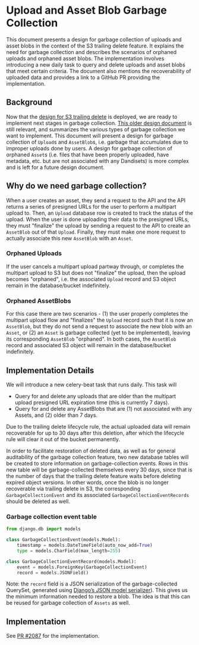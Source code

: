 # Upload and Asset Blob Garbage Collection

This document presents a design for garbage collection of uploads and asset blobs in the context of the S3 trailing delete feature. It explains the need for garbage collection and describes the scenarios of orphaned uploads and orphaned asset blobs. The implementation involves introducing a new daily task to query and delete uploads and asset blobs that meet certain criteria. The document also mentions the recoverability of uploaded data and provides a link to a GitHub PR providing the implementation.

## Background

Now that the [design for S3 trailing delete](https://github.com/dandi/dandi-archive/blob/master/doc/design/s3-trailing-delete.md) is deployed, we are ready to implement next stages in garbage collection. [This older design document](https://github.com/dandi/dandi-archive/blob/master/doc/design/garbage-collection-1.md#uploads) is still relevant, and summarizes the various types of garbage collection we want to implement. This document will present a design for garbage collection of `Upload`s and `AssetBlob`s, i.e. garbage that accumulates due to improper uploads done by users. A design for garbage collection of orphaned `Asset`s (i.e. files that have been properly uploaded, have metadata, etc. but are not associated with any Dandisets) is more complex and is left for a future design document.

## Why do we need garbage collection?

When a user creates an asset, they send a request to the API and the API returns a series of presigned URLs for the user to perform a multipart upload to. Then, an `Upload` database row is created to track the status of the upload. When the user is done uploading their data to the presigned URLs, they must "finalize" the upload by sending a request to the API to create an `AssetBlob` out of that `Upload`. Finally, they must make one more request to actually associate this new `AssetBlob` with an `Asset`.

### Orphaned Uploads

If the user cancels a multipart upload partway through, or completes the multipart upload to S3 but does not "finalize" the upload, then the upload becomes "orphaned", i.e. the associated `Upload` record and S3 object remain in the database/bucket indefinitely.

### Orphaned AssetBlobs

For this case there are two scenarios - (1)  the user properly completes the multipart upload flow and "finalizes" the `Upload` record such that it is now an `AssetBlob`, but they do not send a request to associate the new blob with an `Asset`, or (2) an `Asset` is garbage collected (yet to be implemented), leaving its corresponding `AssetBlob` "orphaned". In both cases, the `AssetBlob` record and associated S3 object will remain in the database/bucket indefinitely.

## Implementation Details

We will introduce a new celery-beat task that runs daily. This task will

- Query for and delete any uploads that are older than the multipart upload presigned URL expiration time (this is currently 7 days).
- Query for and delete any AssetBlobs that are (1) not associated with any Assets, and (2) older than 7 days.

Due to the trailing delete lifecycle rule, the actual uploaded data will remain recoverable for up to 30 days after this deletion, after which the lifecycle rule will clear it out of the bucket permanently.

In order to facilitate restoration of deleted data, as well as for general auditability of the garbage collection feature, two new database tables will be created to store information on garbage-collection events. Rows in this new table will be garbage-collected themselves every 30 days, since that is the number of days that the trailing delete feature waits before deleting expired object versions. In other words, once the blob is no longer recoverable via trailing delete in S3, the corresponding `GarbageCollectionEvent` and its associated `GarbageCollectionEventRecords` should be deleted as well.

### Garbage collection event table

```python
from django.db import models

class GarbageCollectionEvent(models.Model):
    timestamp = models.DateTimeField(auto_now_add=True)
    type = models.CharField(max_length=255)

class GarbageCollectionEventRecord(models.Model):
    event = models.ForeignKey(GarbageCollectionEvent)
    record = models.JSONField()
```

Note: the `record` field is a JSON serialization of the garbage-collected QuerySet, generated using [Django’s JSON model serializer](https://docs.djangoproject.com/en/5.1/topics/serialization/#serialization-formats-json)). This gives us the minimum information needed to restore a blob. The idea is that this can be reused for garbage collection of `Assets` as well.

## Implementation
See [PR #2087](https://github.com/dandi/dandi-archive/pull/2087) for the implementation.
